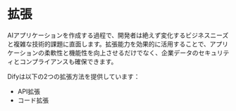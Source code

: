 # 拡張

AIアプリケーションを作成する過程で、開発者は絶えず変化するビジネスニーズと複雑な技術的課題に直面します。拡張能力を効果的に活用することで、アプリケーションの柔軟性と機能性を向上させるだけでなく、企業データのセキュリティとコンプライアンスも確保できます。

Difyは以下の2つの拡張方法を提供しています：

* API拡張
* コード拡張